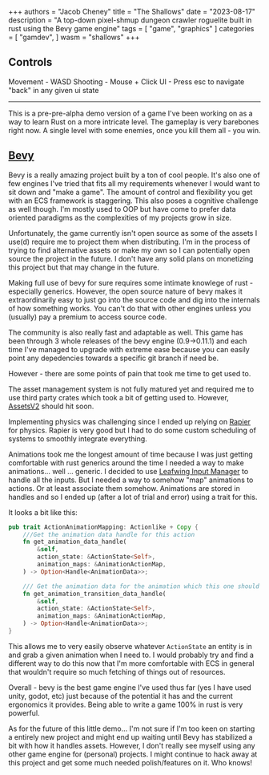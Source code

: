 +++
authors = "Jacob Cheney"
title = "The Shallows"
date = "2023-08-17"
description = "A top-down pixel-shmup dungeon crawler roguelite built in rust using the Bevy game engine"
tags = [
    "game",
    "graphics"
]
categories = [
    "gamdev",
]
wasm = "shallows"
+++

## Controls

Movement - WASD
Shooting - Mouse + Click
UI - Press esc to navigate "back" in any given ui state

---

This is a pre-pre-alpha demo version of a game I've been working on as a way to learn Rust on a more intricate level. The gameplay is very barebones right now. A single level with some enemies, once you kill them all - you win. 
 

## [Bevy](https://bevyengine.org/)

 Bevy is a really amazing project built by a ton of cool people. It's also one of few engines I've tried that fits all my requirements whenever I would want to sit down and "make a game". The amount of control and flexibility you get with an ECS framework is staggering. This also poses a cognitive challenge as well though. I'm mostly used to OOP but have come to prefer data oriented paradigms as the complexities of my projects grow in size. 

 Unfortunately, the game currently isn't open source as some of the assets I use(d) require me to project them when distributing. I'm in the process of trying to find alternative assets or make my own so I can potentially open source the project in the future. I don't have any solid plans on monetizing this project but that may change in the future.

 Making full use of bevy for sure requires some intimate knowlege of rust - especially generics. However, the open source nature of bevy makes it extraordinarily easy to just go into the source code and dig into the internals of how something works. You can't do that with other engines unless you (usually) pay a premium to access source code.

 The community is also really fast and adaptable as well. This game has been through 3 whole releases of the bevy engine (0.9->0.11.1) and each time I've managed to upgrade with extreme ease because you can easily point any depedencies towards a specific git branch if need be.

 However - there are some points of pain that took me time to get used to. 
 
 The asset management system is not fully matured yet and required me to use third party crates which took a bit of getting used to. However, [AssetsV2](https://github.com/bevyengine/bevy/pull/8624) should hit soon.
 
 Implementing physics was challenging since I ended up relying on [Rapier](https://rapier.rs/) for physics. Rapier is very good but I had to do some custom scheduling of systems to smoothly integrate everything.

 Animations took me the longest amount of time because I was just getting comfortable with rust generics around the time I needed a way to make animations... well ... generic. I decided to use [Leafwing Input Manager](https://github.com/Leafwing-Studios/leafwing-input-manager) to handle all the inputs. But I needed a way to somehow "map" animations to actions. Or at least associate them somehow. Animations are stored in handles and so I ended up (after a lot of trial and error) using a trait for this.

It looks a bit like this: 
```rust
pub trait ActionAnimationMapping: Actionlike + Copy {
    ///Get the animation data handle for this action
    fn get_animation_data_handle(
        &self,
        action_state: &ActionState<Self>,
        animation_maps: &AnimationActionMap,
    ) -> Option<Handle<AnimationData>>;

    /// Get the animation data for the animation which this one should transition into
    fn get_animation_transition_data_handle(
        &self,
        action_state: &ActionState<Self>,
        animation_maps: &AnimationActionMap,
    ) -> Option<Handle<AnimationData>>;
}
```

This allows me to very easily observe whatever `ActionState` an entity is in and grab a given animation when I need to. I would probably try and find a different way to do this now that I'm more comfortable with ECS in general that wouldn't require so much fetching of things out of resources. 

Overall - bevy is the best game engine I've used thus far (yes I have used unity, godot, etc) just because of the potential it has and the current ergonomics it provides. Being able to write a game 100% in rust is very powerful. 

As for the future of this little demo... I'm not sure if I'm too keen on starting a entirely new project and might end up waiting until Bevy has stabilized a bit with how it handles assets. However, I don't really see myself using any other game engine for (personal) projects. I might continue to hack away at this project and get some much needed polish/features on it. Who knows!


